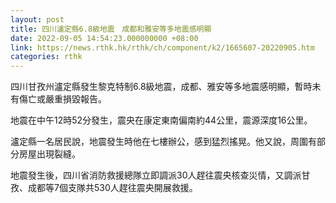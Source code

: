 ```yaml
---
layout: post
title: 四川瀘定縣6.8級地震　成都和雅安等多地震感明顯
date: 2022-09-05 14:54:23.000000000 +08:00
link: https://news.rthk.hk/rthk/ch/component/k2/1665607-20220905.htm
categories: rthk
---
```


四川甘孜州瀘定縣發生黎克特制6.8級地震，成都、雅安等多地震感明顯，暫時未有傷亡或嚴重損毀報告。

地震在中午12時52分發生，震央在康定東南偏南約44公里，震源深度16公里。

瀘定縣一名居民說，地震發生時他在七樓辦公，感到猛烈搖晃。他又說，周圍有部分房屋出現裂縫。 

地震發生後，四川省消防救援總隊立即調派30人趕往震央核查災情，又調派甘孜、成都等7個支隊共530人趕往震央開展救援。
